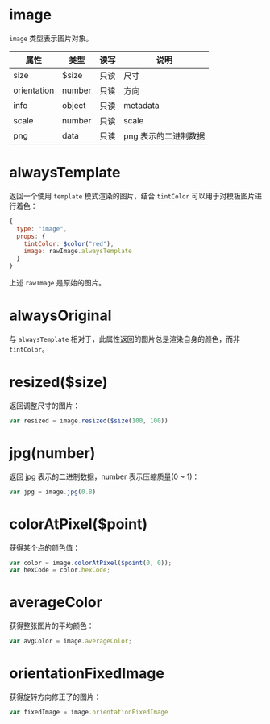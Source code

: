 # image

`image` 类型表示图片对象。

属性 | 类型 | 读写 | 说明
---|---|---|---
size | $size | 只读 | 尺寸
orientation | number | 只读 | 方向
info | object | 只读 | metadata
scale | number | 只读 | scale
png | data | 只读 | png 表示的二进制数据

# alwaysTemplate

返回一个使用 `template` 模式渲染的图片，结合 `tintColor` 可以用于对模板图片进行着色：

```js
{
  type: "image",
  props: {
    tintColor: $color("red"),
    image: rawImage.alwaysTemplate
  }
}
```

上述 `rawImage` 是原始的图片。

# alwaysOriginal

与 `alwaysTemplate` 相对于，此属性返回的图片总是渲染自身的颜色，而非 `tintColor`。

# resized($size)

返回调整尺寸的图片：

```js
var resized = image.resized($size(100, 100))
```

# jpg(number)

返回 jpg 表示的二进制数据，number 表示压缩质量(0 ~ 1)：

```js
var jpg = image.jpg(0.8)
```

# colorAtPixel($point)

获得某个点的颜色值：

```js
var color = image.colorAtPixel($point(0, 0));
var hexCode = color.hexCode;
```

# averageColor

获得整张图片的平均颜色：

```js
var avgColor = image.averageColor;
```

# orientationFixedImage

获得旋转方向修正了的图片：

```js
var fixedImage = image.orientationFixedImage
```